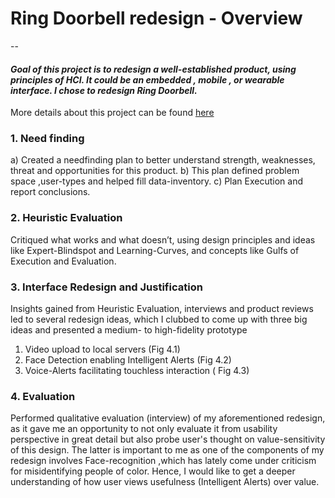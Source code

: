 # Ring Doorbell redesign - Overview
--

#### *Goal of this project is to redesign a well-established product, using principles of HCI. It could be an embedded , mobile , or wearable interface. I chose to redesign Ring Doorbell.*
More details about this project can be found [here](Project-Ring%20(achauhan39%20v3).pdf)

### 1.	Need finding 

  a)	Created a needfinding plan to better understand strength, weaknesses, threat and opportunities for this  product. 
  b)	This plan defined problem space ,user-types and helped fill data-inventory.
  c)	Plan Execution and report conclusions.


### 2.	Heuristic Evaluation

  Critiqued what works and what doesn’t, using design principles and ideas like Expert-Blindspot and Learning-Curves, and concepts like Gulfs of Execution and Evaluation.

### 3.	Interface Redesign and Justification 

  Insights gained from Heuristic Evaluation, interviews and product reviews led to several redesign ideas, which I clubbed to come up with three big ideas and presented a medium- to high-fidelity prototype
  1.	Video upload to local servers (Fig 4.1)
  2.	Face Detection enabling Intelligent Alerts  (Fig 4.2)
  3.	Voice-Alerts  facilitating touchless interaction ( Fig 4.3)

### 4.	Evaluation

 Performed qualitative evaluation (interview) of my aforementioned redesign, as it gave  me an opportunity to not only evaluate it from usability perspective in great detail but also probe user's thought on value-sensitivity of this design. The latter is important to me as one of the components of my redesign involves Face-recognition ,which has lately come under criticism for misidentifying people of color. Hence, I would like to get a deeper understanding of how user views usefulness (Intelligent Alerts) over value.



